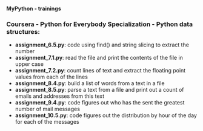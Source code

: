 #### MyPython - trainings

### Coursera - Python for Everybody Specialization - Python data structures:

- **assignment_6.5.py**: code using find() and string slicing to extract the number
- **assignment_7.1.py**: read the file and print the contents of the file in upper case
- **assignment_7.2.py**: count lines of text and extract the floating point values from each of the lines
- **assignment_8.4.py**: build a list of words from a text in a file
- **assignment_8.5.py**: parse a text from a file and print out a count of emails and addresses from this text
- **assignment_9.4.py**: code figures out who has the sent the greatest number of mail messages
- **assignment_10.5.py**: code figures out the distribution by hour of the day for each of the messages
